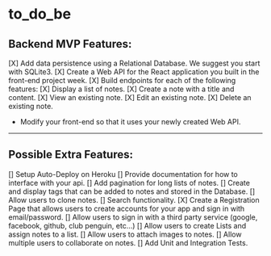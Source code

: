 # **to_do_be**

## Backend MVP Features:

[X] Add data persistence using a Relational Database. We suggest you start with SQLite3.
[X] Create a Web API for the React application you built in the front-end project week.
[X] Build endpoints for each of the following features:
[X] Display a list of notes.
[X] Create a note with a title and content.
[X] View an existing note.
[X] Edit an existing note.
[X] Delete an existing note.

-   Modify your front-end so that it uses your newly created Web API.

---

## Possible Extra Features:

[] Setup Auto-Deploy on Heroku
[] Provide documentation for how to interface with your api.
[] Add pagination for long lists of notes.
[] Create and display tags that can be added to notes and stored in the Database.
[] Allow users to clone notes.
[] Search functionality.
[X] Create a Registration Page that allows users to create accounts for your app and sign in with email/password.
[] Allow users to sign in with a third party service (google, facebook, github, club penguin, etc...)
[] Allow users to create Lists and assign notes to a list.
[] Allow users to attach images to notes.
[] Allow multiple users to collaborate on notes.
[] Add Unit and Integration Tests.
